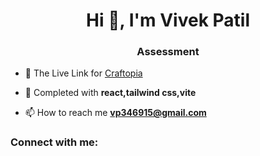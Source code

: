 <h1 align="center">Hi 👋, I'm Vivek Patil</h1>
<h3 align="center">Assessment</h3>

- 🔭 The Live Link for [Craftopia](https://craftopia-ruby.vercel.app/)

- 💬 Completed with **react,tailwind css,vite**

- 📫 How to reach me **vp346915@gmail.com**

<h3 align="left">Connect with me:</h3>
<p align="left">
</p>
